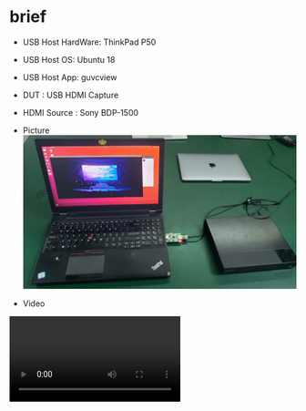 # brief

+ USB Host HardWare: ThinkPad P50 
+ USB Host OS: Ubuntu 18
+ USB Host App: guvcview
+ DUT : USB HDMI Capture
+ HDMI Source : Sony BDP-1500

+ Picture
   ![pic](pic.jpg)

+ Video
<video id="video" controls="" preload="none" poster="">
      <source id="mp4" src="" type="video/mp4">
</video>